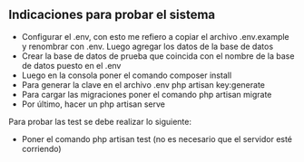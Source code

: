## Indicaciones para probar el sistema

- Configurar el .env, con esto me refiero a copiar el archivo .env.example y renombrar con .env. Luego agregar los datos de la base de datos
- Crear la base de datos de prueba que coincida con el nombre de la base de datos puesto en el .env
- Luego en la consola poner el comando composer install
- Para generar la clave en el archivo .env php artisan key:generate
- Para cargar las migraciones poner el comando php artisan migrate
- Por último, hacer un php artisan serve

Para probar las test se debe realizar lo siguiente:
- Poner el comando php artisan test (no es necesario que el servidor esté corriendo)
